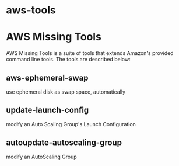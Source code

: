 aws-tools
=========
# AWS Missing Tools
AWS Missing Tools is a suite of tools that extends Amazon's provided command line tools. The tools are described below:

## aws-ephemeral-swap
use ephemeral disk as swap space, automatically

## update-launch-config
modify an Auto Scaling Group's Launch Configuration


## autoupdate-autoscaling-group
modify an AutoScaling Group
